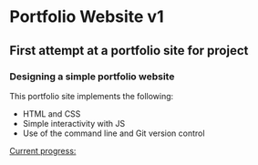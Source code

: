 # Portfolio Website v1
## First attempt at a portfolio site for project

### Designing a simple portfolio website

This portfolio site implements the following:
- HTML and CSS
- Simple interactivity with JS
- Use of the command line and Git version control

[Current progress:](https://delicate-tartufo-891bd3.netlify.app)

